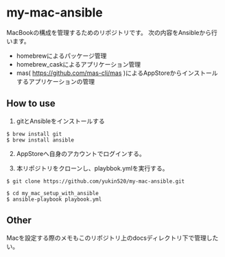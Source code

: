 # my-mac-ansible

MacBookの構成を管理するためのリポジトリです。
次の内容をAnsibleから行います。

- homebrewによるパッケージ管理
- homebrew_caskによるアプリケーション管理
- mas( https://github.com/mas-cli/mas )によるAppStoreからインストールするアプリケーションの管理



## How to use

1. gitとAnsibleをインストールする

```
$ brew install git
$ brew install ansible
```

2. AppStoreへ自身のアカウントでログインする。

3. 本リポジトリをクローンし、playbbok.ymlを実行する。

```
$ git clone https://github.com/yukin520/my-mac-ansible.git
```
```
$ cd my_mac_setup_with_ansible
$ ansible-playbook playbook.yml
```

## Other

Macを設定する際のメモもこのリポジトリ上のdocsディレクトリ下で管理したい。


